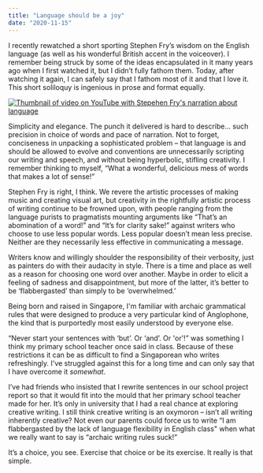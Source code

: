 ```yaml
---
title: "Language should be a joy"
date: "2020-11-15"
---
```


I recently rewatched a short sporting Stephen Fry’s wisdom on the English language (as well as his wonderful British accent in the voiceover). I remember being struck by some of the ideas encapsulated in it many years ago when I first watched it, but I didn’t fully fathom them. Today, after watching it again, I can safely say that I fathom most of it and that I love it. This short soliloquy is ingenious in prose and format equally.

[![Thumbnail of video on YouTube with Stepehen Fry's narration about language](/images/stephen-fry-language.png)](https://www.youtube.com/watch?v=J7E-aoXLZGY)

Simplicity and elegance. The punch it delivered is hard to describe… such precision in choice of words and pace of narration. Not to forget, conciseness in unpacking a sophisticated problem – that language is and should be allowed to evolve and conventions are unnecessarily scripting our writing and speech, and without being hyperbolic, stifling creativity. I remember thinking to myself, “What a wonderful, delicious mess of words that makes a lot of sense!”

Stephen Fry is right, I think. We revere the artistic processes of making music and creating visual art, but creativity in the rightfully artistic process of writing continue to be frowned upon, with people ranging from the language purists to pragmatists mounting arguments like “That’s an abomination of a word!” and “It’s for clarity sake!” against writers who choose to use less popular words. Less popular doesn’t mean less precise. Neither are they necessarily less effective in communicating a message.

Writers know and willingly shoulder the responsibility of their verbosity, just as painters do with their audacity in style. There is a time and place as well as a reason for choosing one word over another. Maybe in order to elicit a feeling of sadness and disappointment, but more of the latter, it’s better to be ‘flabbergasted’ than simply to be ‘overwhelmed.’

Being born and raised in Singapore, I'm familiar with archaic grammatical rules that were designed to produce a very particular kind of Anglophone, the kind that is purportedly most easily understood by everyone else. 

“Never start your sentences with ‘but’. Or ‘and’. Or 'or'!” was something I think my primary school teacher once said in class. Because of these restrictions it can be as difficult to find a Singaporean who writes refreshingly. I've struggled against this for a long time and can only say that I have overcome it *somewhat*.

I’ve had friends who insisted that I rewrite sentences in our school project report so that it would fit into the mould that her primary school teacher made for her. It’s only in university that I had a real chance at exploring creative writing. I still think creative writing is an oxymoron – isn’t all writing inherently creative? Not even our parents could force us to write “I am flabbergasted by the lack of language flexibility in English class" when what we really want to say is “archaic writing rules suck!”

It’s a choice, you see. Exercise that choice or be its exercise. It really is that simple.
